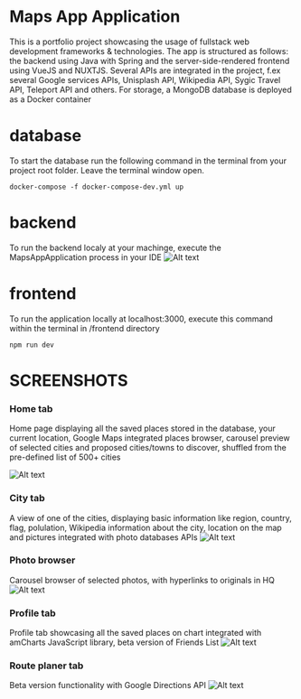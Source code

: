 # Maps App Application
This is a portfolio project showcasing the usage of fullstack web development frameworks & technologies. The app is structured as follows: the backend using Java with Spring
and the server-side-rendered frontend using VueJS and NUXTJS. Several APIs are integrated in the project, f.ex several Google services APIs, Unisplash API, Wikipedia API, Sygic Travel API, Teleport API and others. For storage, a MongoDB database is deployed as a Docker container

# database

To start the database run the following command in the terminal from your project root folder. Leave the terminal window open.

    docker-compose -f docker-compose-dev.yml up

# backend

To run the backend localy at your machinge, execute the MapsAppApplication process in your IDE
![Alt text](frontend/assets/pictures/execute_backend.PNG?raw=true "Optional Title")


# frontend

To run the application locally at localhost:3000, execute this command within the terminal in /frontend directory

    npm run dev

# SCREENSHOTS

### Home tab
Home page displaying all the saved places stored in the database, your current location, Google Maps integrated places browser, carousel preview of selected cities and proposed cities/towns to discover, shuffled from the pre-defined list of 500+ cities

![Alt text](frontend/assets/pictures/myplaces.png?raw=true "Optional Title")
### City tab
A view of one of the cities, displaying basic information like region, country, flag, polulation, Wikipedia information about the city, location on the map and pictures integrated with photo databases APIs
![Alt text](frontend/assets/pictures/paris.png?raw=true "Optional Title")
### Photo browser
Carousel browser of selected photos, with hyperlinks to originals in HQ
![Alt text](frontend/assets/pictures/paris_ss.png?raw=true "Optional Title")
### Profile tab
Profile tab showcasing all the saved places on chart integrated with amCharts JavaScript library, beta version of Friends List
![Alt text](frontend/assets/pictures/profile.png?raw=true "Optional Title")
### Route planer tab
Beta version functionality with Google Directions API
![Alt text](frontend/assets/pictures/plan_route.png?raw=true "Optional Title")



